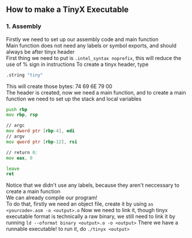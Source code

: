 How to make a TinyX Executable
-
### 1. Assembly
Firstly we need to set up our assembly code and main function<br>
Main function does not need any labels or symbol exports, and should always be after tinyx header<br>
First thing we need to put is ```.intel_syntax noprefix```, this will reduce the use of % sign in instructions
To create a tinyx header, type 
```asm
.string "tiny"
```
This will create those bytes: 74 69 6E 79 00<br>
The header is created, now we need a main function, and to create a main function we need to set up the stack and local variables
```asm
push rbp
mov rbp, rsp

// argc
mov dword ptr [rbp-4], edi
// argv
mov qword ptr [rbp-12], rsi

// return 0;
mov eax, 0

leave
ret
```
Notice that we didn't use any labels, because they aren't neccessary to create a main function<br>
We can already compile our program!<br>
To do that, firstly we need an object file, create it by using ```as <yourcode>.asm -o <output>.o```
Now we need to link it, though tinyx executable format is technically a raw binary, we still need to link it by running ```ld --oformat binary <output>.o -o <output>```
There we have a runnable executable! to run it, do ```./tinyx <output>```
